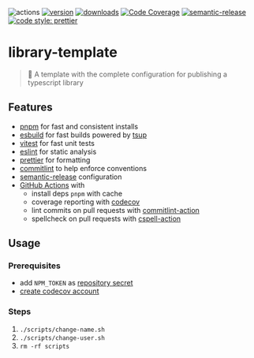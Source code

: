 ![actions][actions-badge]
[![version][version-badge]][package] [![downloads][downloads-badge]][npmtrends]
[![Code Coverage][coverage-badge]][coverage]
[![semantic-release][semantic-release-badge]][semantic-release]
[![code style: prettier][prettier-badge]][prettier]

# library-template

<!-- ![description starts here] -->

> 🍱 A template with the complete configuration for publishing a typescript library

## Features

- [pnpm][pnpm] for fast and consistent installs
- [esbuild][esbuild] for fast builds powered by [tsup][tsup]
- [vitest][vitest] for fast unit tests
- [eslint][eslint] for static analysis
- [prettier][prettier] for formatting
- [commitlint][commitlint] to help enforce conventions
- [semantic-release][semantic-release] configuration
- [GitHub Actions][github-actions] with
  - install deps `pnpm` with cache
  - coverage reporting with [codecov][codecov]
  - lint commits on pull requests with [commitlint-action][commitlint-action]
  - spellcheck on pull requests with [cspell-action][cspell-action]

<!-- ![description ends here] -->

<!-- ![usage starts here] -->

## Usage

### Prerequisites

- add `NPM_TOKEN` as [repository secret][create-secrets]
- [create codecov account][codecov-quickstart]

### Steps

1. `./scripts/change-name.sh`
1. `./scripts/change-user.sh`
1. `rm -rf scripts`

<!-- ![usage ends here] -->

<!-- badges links -->

[actions-badge]: https://img.shields.io/github/workflow/status/jimmy-guzman/library-template/release?label=actions&logo=github-actions&style=flat-square
[version-badge]: https://img.shields.io/npm/v/library-template.svg?logo=npm&style=flat-square
[package]: https://www.npmjs.com/package/library-template
[downloads-badge]: https://img.shields.io/npm/dm/library-template.svg?logo=npm&style=flat-square
[npmtrends]: http://www.npmtrends.com/library-template
[semantic-release]: https://semantic-release.gitbook.io/semantic-release/
[semantic-release-badge]: https://img.shields.io/badge/%20%20%F0%9F%93%A6%F0%9F%9A%80-semantic--release-e10079.svg?style=flat-square
[coverage-badge]: https://img.shields.io/codecov/c/github/jimmy-guzman/library-template.svg?style=flat-square
[coverage]: https://codecov.io/github/jimmy-guzman/library-template
[prettier-badge]: https://img.shields.io/badge/code_style-prettier-ff69b4.svg?style=flat-square
[prettier]: https://github.com/prettier/prettier

<!-- features links -->

[pnpm]: https://pnpm.io
[esbuild]: https://esbuild.github.io
[tsup]: https://tsup.egoist.sh
[commitlint]: https://commitlint.js.org/#
[eslint]: https://eslint.org
[vitest]: https://vitest.dev
[codecov]: https://codecov.io
[github-actions]: https://github.com/features/actions
[cspell-action]: https://github.com/streetsidesoftware/cspell-action
[commitlint-action]: https://github.com/wagoid/commitlint-github-action

<!-- usage links -->

[use-template]: https://github.com/jimmy-guzman/library-template/generate
[create-secrets]: https://docs.github.com/en/actions/reference/encrypted-secrets#creating-encrypted-secrets-for-a-repository
[codecov-quickstart]: https://docs.codecov.io/docs/quick-start

